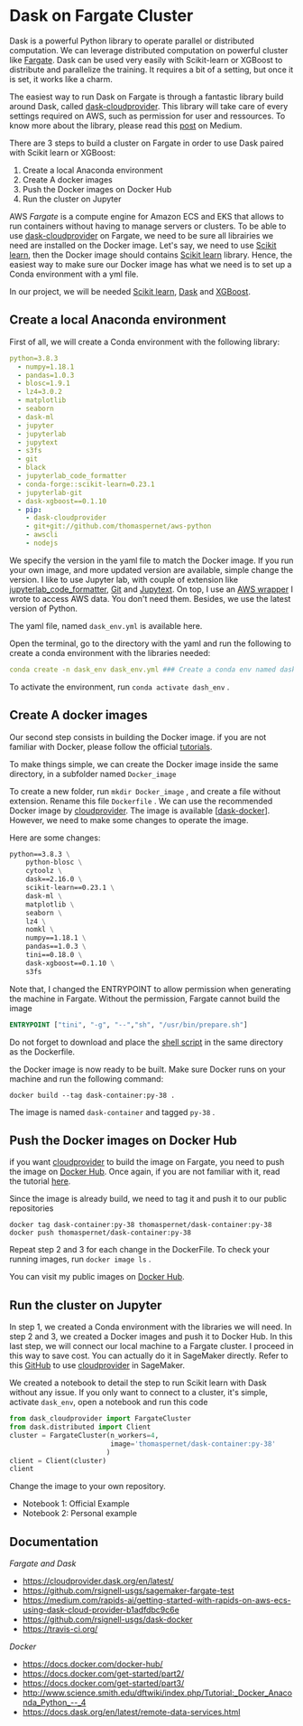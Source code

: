 # Dask on Fargate Cluster

Dask is a powerful Python library to operate parallel or distributed computation. We can leverage distributed computation on powerful cluster like [Fargate](https://aws.amazon.com/fargate/). Dask can be used very easily with Scikit-learn or XGBoost to distribute and parallelize the training. It requires a bit of a setting, but once it is set, it works like a charm. 



The easiest way to run Dask on Fargate is through a fantastic library build around Dask, called [dask-cloudprovider](https://github.com/dask/dask-cloudprovider). This library will take care of every settings required on AWS, such as permission for user and ressources. To know more about the library, please read this [post](https://medium.com/rapids-ai/getting-started-with-rapids-on-aws-ecs-using-dask-cloud-provider-b1adfdbc9c6e) on Medium. 

There are 3 steps to build a cluster on Fargate in order to use Dask paired with Scikit learn or XGBoost:



1. Create a local Anaconda environment
2. Create A docker images
3. Push the Docker images on Docker Hub
4. Run the cluster on Jupyter

AWS *Fargate* is a compute engine for Amazon ECS and EKS that allows to run containers without having to manage servers or clusters. To be able to use [dask-cloudprovider](https://github.com/dask/dask-cloudprovider) on Fargate, we need to be sure all librairies we need are installed on the Docker image. Let's say, we need to use [Scikit learn](https://scikit-learn.org/stable/install.html), then the Docker image should contains [Scikit learn](https://scikit-learn.org/stable/install.html) library. Hence, the easiest way to make sure our Docker image has what we need is to set up a Conda environment with a yml file. 

In our project, we will be needed [Scikit learn](https://scikit-learn.org/stable/install.html), [Dask](https://dask.org/) and [XGBoost](https://pypi.org/project/xgboost/).  

## Create a local Anaconda environment

First of all, we will create a Conda environment with the following library:



```yml
python=3.8.3
  - numpy=1.18.1
  - pandas=1.0.3 
  - blosc=1.9.1
  - lz4=3.0.2
  - matplotlib
  - seaborn
  - dask-ml
  - jupyter
  - jupyterlab 
  - jupytext
  - s3fs
  - git
  - black
  - jupyterlab_code_formatter
  - conda-forge::scikit-learn=0.23.1
  - jupyterlab-git
  - dask-xgboost==0.1.10
  - pip:
    - dask-cloudprovider
    - git+git://github.com/thomaspernet/aws-python
    - awscli
    - nodejs
```



We specify the version in the yaml file to match the Docker image. If you run your own image, and more updated version are available, simple change the version.  I like to use Jupyter lab, with couple of extension like [jupyterlab_code_formatter](https://github.com/ryantam626/jupyterlab_code_formatter), [Git](https://anaconda.org/anaconda/git) and [Jupytext](https://github.com/mwouts/jupytext). On top, I use an [AWS wrapper](https://github.com/thomaspernet/aws-python) I wrote to access AWS data. You don't need them. Besides, we use the latest version of Python. 

The yaml file, named `dask_env.yml`  is available here.

Open the terminal, go to the directory with the yaml and run the following to create a conda environment with the libraries needed:

```yaml
conda create -n dask_env dask_env.yml ### Create a conda env named dask_en
```



To activate the environment, run `conda activate dash_env` .



## Create A docker images

Our second step consists in building the Docker image. if you are not familiar with Docker, please follow the official [tutorials](https://docs.docker.com/get-started/part1/). 

To make things simple, we can create the Docker image inside the same directory, in a subfolder named `Docker_image` 

To create a new folder, run `mkdir Docker_image` , and create a file without extension. Rename this file `Dockerfile` . We can use the recommended Docker image by [cloudprovider](https://github.com/dask/dask-cloudprovider). The image is available [[dask-docker](https://github.com/dask/dask-docker)]. However, we need to make some changes to operate the image. 



Here are some changes:

```dockerfile
python==3.8.3 \
    python-blosc \
    cytoolz \
    dask==2.16.0 \
    scikit-learn==0.23.1 \
    dask-ml \
    matplotlib \
    seaborn \
    lz4 \
    nomkl \
    numpy==1.18.1 \
    pandas==1.0.3 \
    tini==0.18.0 \
    dask-xgboost==0.1.10 \
    s3fs
```

Note that, I changed the ENTRYPOINT to allow permission when generating the machine in Fargate. Without the permission, Fargate cannot build the image

```dockerfile
ENTRYPOINT ["tini", "-g", "--","sh", "/usr/bin/prepare.sh"]
```

Do not forget to download and place the [shell script](https://github.com/dask/dask-docker/blob/master/base/prepare.sh) in the same directory as the Dockerfile.

the Docker image is now ready to be built. Make sure Docker runs on your machine and run the following command:

```shell
docker build --tag dask-container:py-38 .
```

The image is named `dask-container` and tagged `py-38` . 



## Push the Docker images on Docker Hub

if you want [cloudprovider](https://github.com/dask/dask-cloudprovider) to build the image on Fargate, you need to push the image on [Docker Hub](https://docs.docker.com/docker-hub/). Once again, if you are not familiar with it, read the tutorial [here](https://docs.docker.com/get-started/part3/). 

Since the image is already build, we need to tag it and push it to our public repositories

``` shell
docker tag dask-container:py-38 thomaspernet/dask-container:py-38
docker push thomaspernet/dask-container:py-38
```

Repeat step 2 and 3 for each change in the DockerFile. To check your running images, run `docker image ls` . 

You can visit my public images on [Docker Hub](https://hub.docker.com/repository/docker/thomaspernet/dask-container/tags?page=1).



## Run the cluster on Jupyter

In step 1, we created a Conda environment with the libraries we will need. In step 2 and 3, we created a Docker images and push it to Docker Hub. In this last step, we will connect our local machine to a Fargate cluster. I proceed in this way to save cost. You can actually do it in SageMaker directly. Refer to this [GitHub](https://github.com/rsignell-usgs/sagemaker-fargate-test) to use [cloudprovider](https://github.com/dask/dask-cloudprovider) in SageMaker. 

We created a notebook to detail the step to run Scikit learn with Dask without any issue. If you only want to connect to a cluster, it's simple, activate `dask_env`,  open a notebook and run this code

``` python
from dask_cloudprovider import FargateCluster
from dask.distributed import Client
cluster = FargateCluster(n_workers=4,
                         image='thomaspernet/dask-container:py-38'
                        )
client = Client(cluster)
client
```

Change the image to your own repository.

- Notebook 1: Official Example
- Notebook 2: Personal example

## Documentation

*Fargate and Dask*

- https://cloudprovider.dask.org/en/latest/
- https://github.com/rsignell-usgs/sagemaker-fargate-test
- https://medium.com/rapids-ai/getting-started-with-rapids-on-aws-ecs-using-dask-cloud-provider-b1adfdbc9c6e
- https://github.com/rsignell-usgs/dask-docker
- https://travis-ci.org/

*Docker*

- https://docs.docker.com/docker-hub/
- https://docs.docker.com/get-started/part2/
- https://docs.docker.com/get-started/part3/
- http://www.science.smith.edu/dftwiki/index.php/Tutorial:_Docker_Anaconda_Python_--_4
- https://docs.dask.org/en/latest/remote-data-services.html





